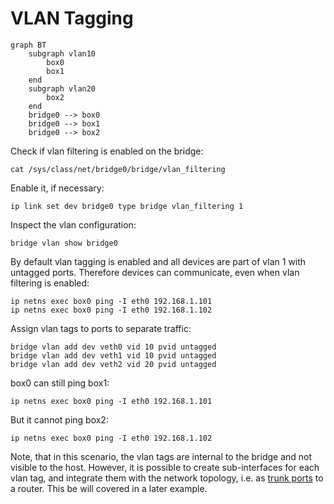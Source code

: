 # VLAN Tagging

```mermaid
graph BT
    subgraph vlan10
        box0
        box1
    end
    subgraph vlan20
        box2
    end
    bridge0 --> box0
    bridge0 --> box1
    bridge0 --> box2
```

Check if vlan filtering is enabled on the bridge:

    cat /sys/class/net/bridge0/bridge/vlan_filtering

Enable it, if necessary:

    ip link set dev bridge0 type bridge vlan_filtering 1

Inspect the vlan configuration:

    bridge vlan show bridge0

By default vlan tagging is enabled and all devices are part of vlan 1
with untagged ports. Therefore devices can communicate, even when vlan
filtering is enabled:

    ip netns exec box0 ping -I eth0 192.168.1.101
    ip netns exec box0 ping -I eth0 192.168.1.102

Assign vlan tags to ports to separate traffic:

    bridge vlan add dev veth0 vid 10 pvid untagged
    bridge vlan add dev veth1 vid 10 pvid untagged
    bridge vlan add dev veth2 vid 20 pvid untagged

box0 can still ping box1:

    ip netns exec box0 ping -I eth0 192.168.1.101

But it cannot ping box2:

    ip netns exec box0 ping -I eth0 192.168.1.102

Note, that in this scenario, the vlan tags are internal to the bridge
and not visible to the host. However, it is possible to create
sub-interfaces for each vlan tag, and integrate them with the network
topology, i.e. as [trunk ports](../trunk-ports/) to a router. This be
will covered in a later example.
